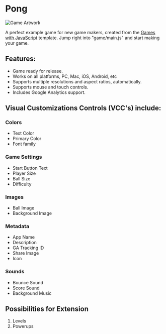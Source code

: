 # Pong
![Game Artwork](https://i.imgur.com/jcBe9Ef.png)

A perfect example game for new game makers, created from the [Games with JavaScript](https://gokoji.com/templates/96258628-3a97-4cce-b2d7-3829ecd46f32 "Games with JavaScript") template. Jump right into "game/main.js" and start making your game.

## Features: 
- Game ready for release.
- Works on all platforms, PC, Mac, iOS, Android, etc 
- Supports multiple resolutions and aspect ratios, automatically. 
- Supports mouse and touch controls. 
- Includes Google Analytics support. 
## Visual Customizations Controls (VCC's) include:
### Colors
  * Text Color
  * Primary Color
  * Font family
### Game Settings
  * Start Button Text
  * Player Size
  * Ball Size
  * Difficulty
### Images
  * Ball Image
  * Background Image
### Metadata
  * App Name
  * Description
  * GA Tracking ID
  * Share Image
  * Icon
### Sounds
  * Bounce Sound
  * Score Sound
  * Background Music
## Possibilities for Extension
1. Levels
2. Powerups